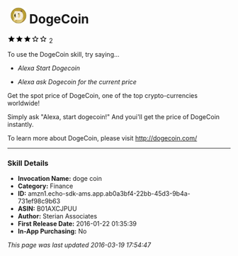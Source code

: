 # &nbsp;<img src="app_icon" alt="DogeCoin icon" width="36"> DogeCoin
![3 stars](../../../images/ic_star_black_18dp_1x.png)![3 stars](../../../images/ic_star_black_18dp_1x.png)![3 stars](../../../images/ic_star_black_18dp_1x.png)![3 stars](../../../images/ic_star_border_black_18dp_1x.png)![3 stars](../../../images/ic_star_border_black_18dp_1x.png) 2

To use the DogeCoin skill, try saying...

* *Alexa Start Dogecoin*

* *Alexa ask Dogecoin for the current price*

Get the spot price of DogeCoin, one of the top crypto-currencies worldwide!

Simply ask "Alexa, start dogecoin!" And youi'll get the price of DogeCoin instantly.

To learn more about DogeCoin, please visit http://dogecoin.com/

***

### Skill Details

* **Invocation Name:** doge coin
* **Category:** Finance
* **ID:** amzn1.echo-sdk-ams.app.ab0a3bf4-22bb-45d3-9b4a-731ef98c9b63
* **ASIN:** B01AXCJPUU
* **Author:** Sterian Associates
* **First Release Date:** 2016-01-22 01:35:39
* **In-App Purchasing:** No

*This page was last updated 2016-03-19 17:54:47*
